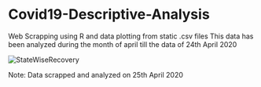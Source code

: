 # Covid19-Descriptive-Analysis
Web Scrapping using R and data plotting from static .csv files
This data has been analyzed during the month of april till the data of 24th April 2020

![StateWiseRecovery](https://user-images.githubusercontent.com/43178958/86475941-3366ab80-bd63-11ea-91e9-af1c63850d83.png)

Note: Data scrapped and analyzed on 25th April 2020
